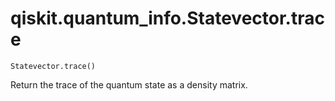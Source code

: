 # qiskit.quantum\_info.Statevector.trace

`Statevector.trace()`

Return the trace of the quantum state as a density matrix.
